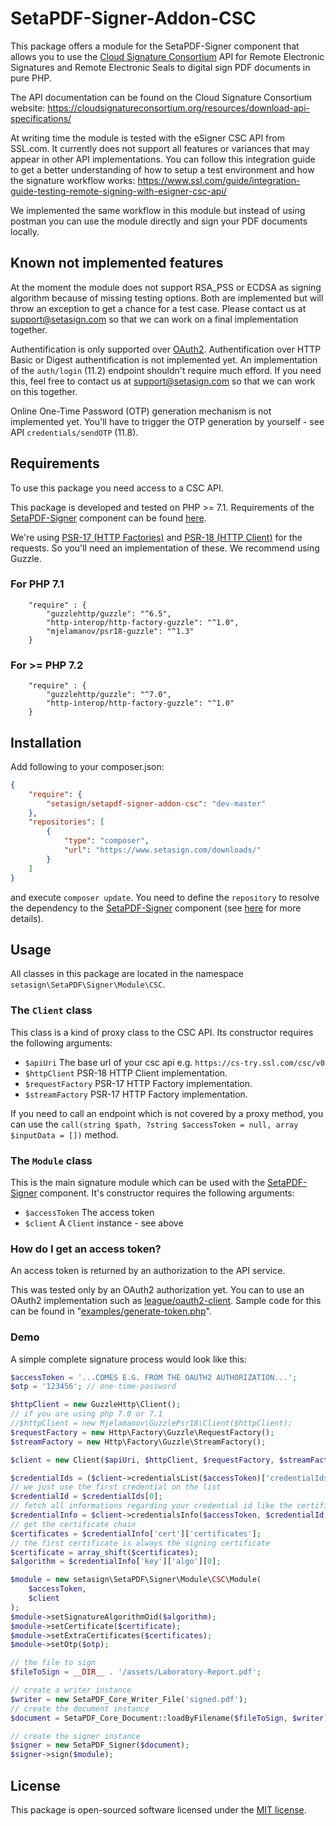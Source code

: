 # SetaPDF-Signer-Addon-CSC

This package offers a module for the SetaPDF-Signer component that allows you to use the
[Cloud Signature Consortium](https://cloudsignatureconsortium.org) API for Remote Electronic Signatures and Remote 
Electronic Seals to digital sign PDF documents in pure PHP.

The API documentation can be found on the Cloud Signature Consortium website:
https://cloudsignatureconsortium.org/resources/download-api-specifications/

At writing time the module is tested with the eSigner CSC API from SSL.com. 
It currently does not support all features or variances that may appear in other API implementations.
You can follow this integration guide to get a better understanding of how to setup a test environment and how the
signature workflow works: 
https://www.ssl.com/guide/integration-guide-testing-remote-signing-with-esigner-csc-api/

We implemented the same workflow in this module but instead of using postman you can use the module directly and 
sign your PDF documents locally.

## Known not implemented features

At the moment the module does not support RSA_PSS or ECDSA as signing algorithm because of missing testing options.
Both are implemented but will throw an exception to get a chance for a test case. Please contact us at
support@setasign.com so that we can work on a final implementation together.

Authentification is only supported over [OAuth2](https://oauth.net/2/). Authentification over HTTP Basic or Digest
authentification is not implemented yet. An implementation of the `auth/login` (11.2) endpoint shouldn't require much 
efford. If you need this, feel free to contact us at support@setasign.com so that we can work on this together.

Online One-Time Password (OTP) generation mechanism is not implemented yet. You'll have to trigger
the OTP generation by yourself - see API `credentials/sendOTP` (11.8).

## Requirements

To use this package you need access to a CSC API.

This package is developed and tested on PHP >= 7.1. Requirements of the 
[SetaPDF-Signer](https://www.setasign.com/signer)
component can be found [here](https://manuals.setasign.com/setapdf-signer-manual/getting-started/#index-1).

We're using [PSR-17 (HTTP Factories)](https://www.php-fig.org/psr/psr-17/) and 
[PSR-18 (HTTP Client)](https://www.php-fig.org/psr/psr-18/) for the requests. So you'll need an implementation of 
these. We recommend using Guzzle.

### For PHP 7.1
```
    "require" : {
        "guzzlehttp/guzzle": "^6.5",
        "http-interop/http-factory-guzzle": "^1.0",
        "mjelamanov/psr18-guzzle": "^1.3"
    }
```

### For >= PHP 7.2
```
    "require" : {
        "guzzlehttp/guzzle": "^7.0",
        "http-interop/http-factory-guzzle": "^1.0"
    }
```

## Installation
Add following to your composer.json:

```json
{
    "require": {
        "setasign/setapdf-signer-addon-csc": "dev-master"
    },
    "repositories": [
        {
            "type": "composer",
            "url": "https://www.setasign.com/downloads/"
        }
    ]
}
```

and execute `composer update`. You need to define the `repository` to resolve the dependency to the
[SetaPDF-Signer](https://www.setasign.com/signer) component
(see [here](https://getcomposer.org/doc/faqs/why-can%27t-composer-load-repositories-recursively.md) for more details).


## Usage

All classes in this package are located in the namespace `setasign\SetaPDF\Signer\Module\CSC`.

### The `Client` class

This class is a kind of proxy class to the CSC API. Its constructor requires the following arguments:

- `$apiUri` The base url of your csc api e.g. `https://cs-try.ssl.com/csc/v0`
- `$httpClient` PSR-18 HTTP Client implementation.
- `$requestFactory` PSR-17 HTTP Factory implementation.
- `$streamFactory` PSR-17 HTTP Factory implementation.

If you need to call an endpoint which is not covered by a proxy method, you can use the `call(string $path, ?string $accessToken = null, array $inputData = [])` method.

### The `Module` class

This is the main signature module which can be used with the [SetaPDF-Signer](https://www.setasign.com/signer)
component. It's constructor requires the following arguments:

- `$accessToken` The access token
- `$client` A `Client` instance - see above 

### How do I get an access token?

An access token is returned by an authorization to the API service. 

This was tested only by an OAuth2 authorization yet. You can to use an OAuth2 implementation such as 
[league/oauth2-client](https://github.com/thephpleague/oauth2-client).
Sample code for this can be found in "[examples/generate-token.php](examples/generate-token.php)".

### Demo

A simple complete signature process would look like this:

```php
$accessToken = '...COMES E.G. FROM THE OAUTH2 AUTHORIZATION...';
$otp = '123456'; // one-time-password

$httpClient = new GuzzleHttp\Client();
// if you are using php 7.0 or 7.1
//$httpClient = new Mjelamanov\GuzzlePsr18\Client($httpClient);
$requestFactory = new Http\Factory\Guzzle\RequestFactory();
$streamFactory = new Http\Factory\Guzzle\StreamFactory();

$client = new Client($apiUri, $httpClient, $requestFactory, $streamFactory);

$credentialIds = ($client->credentialsList($accessToken)['credentialIds']);
// we just use the first credential on the list
$credentialId = $credentialIds[0];
// fetch all informations regarding your credential id like the certificates
$credentialInfo = $client->credentialsInfo($accessToken, $credentialId, 'chain', true, true);
// get the certificate chain
$certificates = $credentialInfo['cert']['certificates'];
// the first certificate is always the signing certificate
$certificate = array_shift($certificates);
$algorithm = $credentialInfo['key']['algo'][0];

$module = new setasign\SetaPDF\Signer\Module\CSC\Module(
    $accessToken,
    $client
);
$module->setSignatureAlgorithmOid($algorithm);
$module->setCertificate($certificate);
$module->setExtraCertificates($certificates);
$module->setOtp($otp);

// the file to sign
$fileToSign = __DIR__ . '/assets/Laboratory-Report.pdf';

// create a writer instance
$writer = new SetaPDF_Core_Writer_File('signed.pdf');
// create the document instance
$document = SetaPDF_Core_Document::loadByFilename($fileToSign, $writer);

// create the signer instance
$signer = new SetaPDF_Signer($document);
$signer->sign($module);
```

## License

This package is open-sourced software licensed under the [MIT license](https://opensource.org/licenses/MIT).
